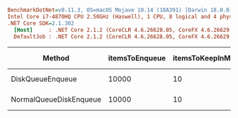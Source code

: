 ``` ini

BenchmarkDotNet=v0.11.3, OS=macOS Mojave 10.14 (18A391) [Darwin 18.0.0]
Intel Core i7-4870HQ CPU 2.50GHz (Haswell), 1 CPU, 8 logical and 4 physical cores
.NET Core SDK=2.1.302
  [Host]     : .NET Core 2.1.2 (CoreCLR 4.6.26628.05, CoreFX 4.6.26629.01), 64bit RyuJIT  [AttachedDebugger]
  DefaultJob : .NET Core 2.1.2 (CoreCLR 4.6.26628.05, CoreFX 4.6.26629.01), 64bit RyuJIT


```
|                 Method | itemsToEnqueue | itemsToKeepInMemory |       Mean |     Error |    StdDev | Gen 0/1k Op | Gen 1/1k Op | Gen 2/1k Op | Allocated Memory/Op |
|----------------------- |--------------- |-------------------- |-----------:|----------:|----------:|------------:|------------:|------------:|--------------------:|
|       DiskQueueEnqueue |          10000 |                  10 | 1,440.5 ms | 100.95 ms | 294.47 ms |  18000.0000 |   1000.0000 |           - |           111.68 MB |
| NormalQueueDiskEnqueue |          10000 |                  10 |   588.1 ms |  11.08 ms |  20.53 ms |  14000.0000 |   6000.0000 |   2000.0000 |            72.97 MB |
